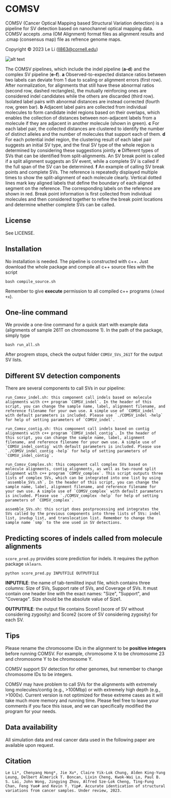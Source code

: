 # COMSV
COMSV (Cancer Optical Mapping based Structural Variation detection) is a pipeline for SV detection based on nanochannel optical mapping data. COMSV accepts .oma (OM Alignment) format files as alignment results and .cmap (consensus map) file as refrence genome maps.

Copyright &copy; 2023  Le Li (<ll863@cornell.edu>)

![alt text](https://github.com/kevingroup/COMSV/blob/main/FigPipelines.png?raw=true)

The COMSV pipelines, which include the indel pipeline (**a-d**) and the complex SV pipeline (**e-f**). **a** Observed-to-expected distance ratios between two labels can deviate from 1 due to scaling or alignment errors (first row). After normalization, for alignments that still have these abnormal ratios (second row, dashed rectangles), the mutually reinforcing ones are considered indel candidates while the others are discarded (third row). Isolated label pairs with abnormal distances are instead corrected (fourth row, green bar). **b** Adjacent label pairs are collected from individual molecules to form candidate indel regions based on their overlaps, which enables the collection of distances between non-adjacent labels from a molecule if they are adjacent in another molecule (shown in green). **c** For each label pair, the collected distances are clustered to identify the number of distinct alleles and the number of molecules that support each of them. **d** For each potential indel region, the clustering result of each label pair suggests an initial SV type, and the final SV type of the whole region is determined by considering these suggestions jointly. **e** Different types of SVs that can be identified from split-alignments. An SV break point is called if a split alignment suggests an SV event, while a complete SV is called if the full span of the SV can be determined. **f** An example of calling SV break points and complete SVs. The reference is repeatedly displayed multiple times to show the split-alignment of each molecule clearly. Vertical dotted lines mark key aligned labels that define the boundary of each aligned segment on the reference. The corresponding labels on the reference are shown in red. Break point information is first collected from individual molecules and then considered together to refine the break point locations and determine whether complete SVs can be called.

## License
See LICENSE.

## Installation
No installation is needed. 
The pipeline is constructed with c++. 
Just download the whole package and compile all c++ source files with the script 

    bash compile_source.sh
    
Remember to give **execute** permission to all compiled c++ programs (`chmod +x`).

## One-line command
We provide a one-line command for a quick start with example data (alignments of sample 261T on chromosome 1).
In the path of the package, simply type 

    bash run_all.sh
    
After progrem stops, check the output folder `COMSV_SVs_261T` for the output SV lists.

## Different SV detection components
There are several components to call SVs in our pipeline:

    run_Comsv_indel.sh: this component call indels based on molecule alignments with c++ program `COMSV_indel`. In the header of this script, you can change the sample name, label, alignment filename, and reference filename for your own use. A simple use of `COMSV_indel` with default parameters is included. Please use `./COMSV_indel -help` for help of setting parameters of `COMSV_indel`.
    
    run_Comsv_contig.sh: this component call indels based on contig alignments with c++ program `COMSV_indel_contig`. In the header of this script, you can change the sample name, label, alignment filename, and reference filename for your own use. A simple use of `COMSV_indel_contig` with default parameters is included. Please use `./COMSV_indel_contig -help` for help of setting parameters of `COMSV_indel_contig`.
    
    run_Comsv_Complex.sh: this component call complex SVs based on molecule alignments, contig alignments, as well as two-round split alignment with c++ program `COMSV_complex`. This script outputs three lists of complex SVs, which can be integrated into one list by using `assemble_SVs.sh`. In the header of this script, you can change the sample name, label, alignment filename, and reference filename for your own use. A simple use of `COMSV_complex` with default parameters is included. Please use `./COMSV_complex -help` for help of setting parameters of `COMSV_complex`.

    assemble_SVs.sh: this script does postprocessing and integrates the SVs called by the previous components into three lists of SVs: indel list, invdup list, and translocation list. Remember to change the sample name `smp` to the one used in SV detections.

## Predicting scores of indels called from molecule alignments
`score_pred.py` provides score prediction for indels. It requires the python package `sklearn`.

    python score_pred.py INPUTFILE OUTPUTFILE
    
**INPUTFILE**: the name of tab-temilited input file, which contains three columns: Size of SVs, Support rate of SVs, and Coverage of SVs. It must contain one header line with the exact names: "Size", "Support", and "Coverage". Size should be the absolute value of Size1.

**OUTPUTFILE**: the output file contains Score1 (score of SV without considering zygosity) and Score2 (score of SV considering zygosity) for each SV.
 
## Tips
Please rename the chromosome IDs in the alignment to be **positive integers** before running COMSV. For example, chromosome X to be chromosome 23 and chromosome Y to be chromosome Y. 

COMSV support SV detection for other genomes, but remember to change chromosome IDs to be integers.

COMSV may have problem to call SVs for the alignments with extremely long molecules/contig (e.g., >100Mbp) or with extremely high depth (e.g., >1000x). Current version is not optimized for these extreme cases as it will take much more memory and running time. Please feel free to leave your comments if you face this issue, and we can specifically modified the program for your needs.

## Data availability
All simulation data and real cancer data used in the following paper are available upon request.

## Citation

    Le Li*, Chenyang Hong*, Jie Xu*, Claire Yik-Lok Chung, Alden King-Yung Leung, Delbert Almerick T. Boncan, Lixin Cheng, Kwok-Wai Lo, Paul B. S. Lai, John Wong, Jingying Zhou, Alfred Sze-Lok Cheng, Ting-Fung Chan, Feng Yue# and Kevin Y. Yip#. Accurate identication of structural variations from cancer samples. Under review, 2023.
